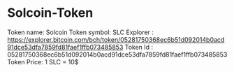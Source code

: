 # Solcoin-Token
Token name: Solcoin
Token symbol: SLC
Explorer : https://explorer.bitcoin.com/bch/token/05281750368ec6b51d092014b0acd91dce53dfa7859fd81faef1ffb073485853
Token Id : 05281750368ec6b51d092014b0acd91dce53dfa7859fd81faef1ffb073485853
Token Price: 1 SLC = 10$

 
